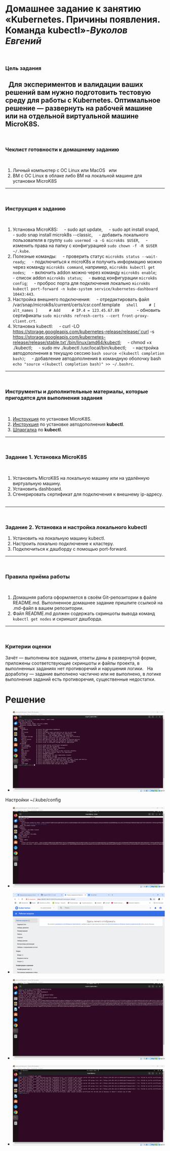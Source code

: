 # **Домашнее задание к занятию «Kubernetes. Причины появления. Команда kubectl»**-***Вуколов Евгений***
 
### Цель задания
 
Для экспериментов и валидации ваших решений вам нужно подготовить тестовую среду для работы с Kubernetes. Оптимальное решение — развернуть на рабочей машине или на отдельной виртуальной машине MicroK8S.
 
------
 
### Чеклист готовности к домашнему заданию
 
1. Личный компьютер с ОС Linux или MacOS
 
или
 
2. ВМ c ОС Linux в облаке либо ВМ на локальной машине для установки MicroK8S  
 
------
 
### Инструкция к заданию
 
1. Установка MicroK8S:
    - sudo apt update,
    - sudo apt install snapd,
    - sudo snap install microk8s --classic,
    - добавить локального пользователя в группу `sudo usermod -a -G microk8s $USER`,
    - изменить права на папку с конфигурацией `sudo chown -f -R $USER ~/.kube`.
 
2. Полезные команды:
    - проверить статус `microk8s status --wait-ready`;
    - подключиться к microK8s и получить информацию можно через команду `microk8s command`, например, `microk8s kubectl get nodes`;
    - включить addon можно через команду `microk8s enable`;
    - список addon `microk8s status`;
    - вывод конфигурации `microk8s config`;
    - проброс порта для подключения локально `microk8s kubectl port-forward -n kube-system service/kubernetes-dashboard 10443:443`.
 
3. Настройка внешнего подключения:
    - отредактировать файл /var/snap/microk8s/current/certs/csr.conf.template
    ```shell
    # [ alt_names ]
    # Add
    # IP.4 = 123.45.67.89
    ```
    - обновить сертификаты `sudo microk8s refresh-certs --cert front-proxy-client.crt`.
 
4. Установка kubectl:
    - curl -LO https://storage.googleapis.com/kubernetes-release/release/`curl -s https://storage.googleapis.com/kubernetes-release/release/stable.txt`/bin/linux/amd64/kubectl;
    - chmod +x ./kubectl;
    - sudo mv ./kubectl /usr/local/bin/kubectl;
    - настройка автодополнения в текущую сессию `bash source <(kubectl completion bash)`;
    - добавление автодополнения в командную оболочку bash `echo "source <(kubectl completion bash)" >> ~/.bashrc`.
 
------
 
### Инструменты и дополнительные материалы, которые пригодятся для выполнения задания
 
1. [Инструкция](https://microk8s.io/docs/getting-started) по установке MicroK8S.
2. [Инструкция](https://kubernetes.io/ru/docs/reference/kubectl/cheatsheet/#bash) по установке автодополнения **kubectl**.
3. [Шпаргалка](https://kubernetes.io/ru/docs/reference/kubectl/cheatsheet/) по **kubectl**.
 
------
 
### Задание 1. Установка MicroK8S
 
1. Установить MicroK8S на локальную машину или на удалённую виртуальную машину.
2. Установить dashboard.
3. Сгенерировать сертификат для подключения к внешнему ip-адресу.
 
------
 
### Задание 2. Установка и настройка локального kubectl
1. Установить на локальную машину kubectl.
2. Настроить локально подключение к кластеру.
3. Подключиться к дашборду с помощью port-forward.
 
------
 
### Правила приёма работы
 
1. Домашняя работа оформляется в своём Git-репозитории в файле README.md. Выполненное домашнее задание пришлите ссылкой на .md-файл в вашем репозитории.
2. Файл README.md должен содержать скриншоты вывода команд `kubectl get nodes` и скриншот дашборда.
 
------
 
### Критерии оценки
Зачёт — выполнены все задания, ответы даны в развернутой форме, приложены соответствующие скриншоты и файлы проекта, в выполненных заданиях нет противоречий и нарушения логики.
 
На доработку — задание выполнено частично или не выполнено, в логике выполнения заданий есть противоречия, существенные недостатки.


# **Решение**

- ![scrin](https://github.com/Evgenii-379/1.1-1.1.md/blob/main/Снимок%20экрана%202025-03-07%20203240.png)

Настройки ~/.kube/config
- ![scrin](https://github.com/Evgenii-379/1.1-1.1.md/blob/main/Снимок%20экрана%202025-03-07%20203022.png)

- ![scrin](https://github.com/Evgenii-379/1.1-1.1.md/blob/main/Снимок%20экрана%202025-03-07%20204029.png)
- ![scrin](https://github.com/Evgenii-379/1.1-1.1.md/blob/main/Снимок%20экрана%202025-03-07%20204053.png)
- ![scrin](https://github.com/Evgenii-379/1.1-1.1.md/blob/main/Снимок%20экрана%202025-03-07%20205607.png)


